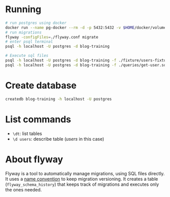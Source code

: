 
# Running

```sh
# run postgres using docker
docker run --name pg-docker --rm -d -p 5432:5432 -v $HOME/docker/volumes/postgres:/var/lib/postresql/data postgres:10
# run migrations
flyway -configFiles=./flyway.conf migrate
# enter psql terminal
psql -h localhost -U postgres -d blog-training

# Execute sql files
psql -h localhost -U postgres -d blog-training -f ./fixture/users-fixture.sql
psql -h localhost -U postgres -d blog-training -f ./queries/get-user.sql
```

# Create database

```sh
createdb blog-training -h localhost -U postgres
```

# List commands
- `\dt`: list tables
- `\d users`: describe table (*users* in this case)

# About flyway
Flyway is a tool to automatically manage migrations, using SQL files directly.
It uses a [name convention][1] to keep migration versioning. It creates a table (`flyway_schema_history`) that keeps track of migrations and executes only the ones needed.

[1]: https://flywaydb.org/documentation/migrations#sql-based-migrations
